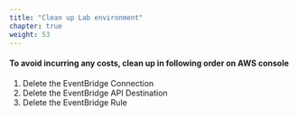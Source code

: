 ```yaml
---
title: "Clean up Lab environment"
chapter: true
weight: 53
---
```


#### To avoid incurring any costs, clean up in following order on AWS console
1) Delete the EventBridge Connection
2) Delete the EventBridge API Destination
3) Delete the EventBridge Rule
